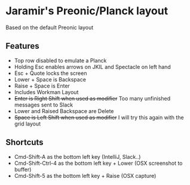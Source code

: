 # Jaramir's Preonic/Planck layout

Based on the default Preonic layout


Features
--------
* Top row disabled to emulate a Planck
* Holding Esc enables arrows on JKIL and Spectacle on left hand
* Esc + Quote locks the screen
* Lower + Space is Backspace
* Raise + Space is Enter
* Includes Workman Layout
* ~~Enter is Right Shift when used as modifier~~ Too many unfinished messages sent to Slack
* Lower and Raised Backspace are Delete
* ~~Space is Left Shift when used as modifier~~ I will try this again with the grid layout

Shortcuts
---------
* Cmd-Shift-A as the bottom left key (IntelliJ, Slack..)
* Cmd-Shift-Ctrl-4 as the bottom left key + Lower (OSX screenshot to buffer)
* Cmd-Shift-5 as the bottom left key + Raise (OSX capture)
